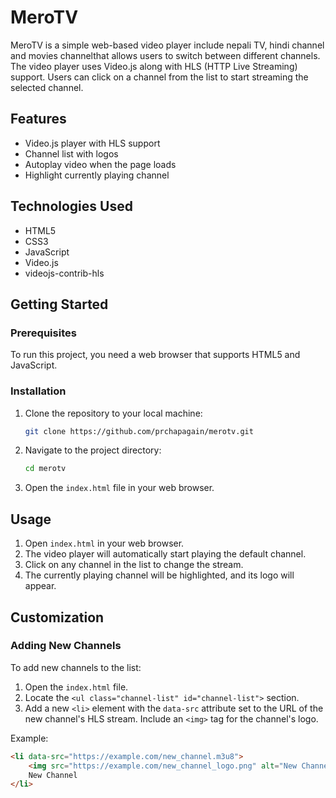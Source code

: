 # MeroTV

MeroTV is a simple web-based video player include nepali TV, hindi channel and movies channelthat allows users to switch between different channels. The video player uses Video.js along with HLS (HTTP Live Streaming) support. Users can click on a channel from the list to start streaming the selected channel.

## Features

- Video.js player with HLS support
- Channel list with logos
- Autoplay video when the page loads
- Highlight currently playing channel

## Technologies Used

- HTML5
- CSS3
- JavaScript
- Video.js
- videojs-contrib-hls

## Getting Started

### Prerequisites

To run this project, you need a web browser that supports HTML5 and JavaScript.

### Installation

1. Clone the repository to your local machine:

    ```bash
    git clone https://github.com/prchapagain/merotv.git
    ```

2. Navigate to the project directory:

    ```bash
    cd merotv
    ```

3. Open the `index.html` file in your web browser.

## Usage

1. Open `index.html` in your web browser.
2. The video player will automatically start playing the default channel.
3. Click on any channel in the list to change the stream.
4. The currently playing channel will be highlighted, and its logo will appear.

## Customization

### Adding New Channels

To add new channels to the list:

1. Open the `index.html` file.
2. Locate the `<ul class="channel-list" id="channel-list">` section.
3. Add a new `<li>` element with the `data-src` attribute set to the URL of the new channel's HLS stream. Include an `<img>` tag for the channel's logo.

Example:

```html
<li data-src="https://example.com/new_channel.m3u8">
    <img src="https://example.com/new_channel_logo.png" alt="New Channel">
    New Channel
</li>

